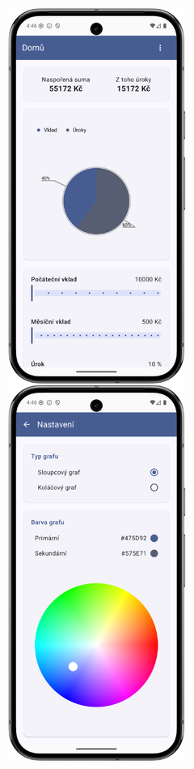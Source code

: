 <img src="screenshots/home.png" width="350" alt="App screenshot home">

<img src="screenshots/settings.png" width="350" alt="App screenshot settings">